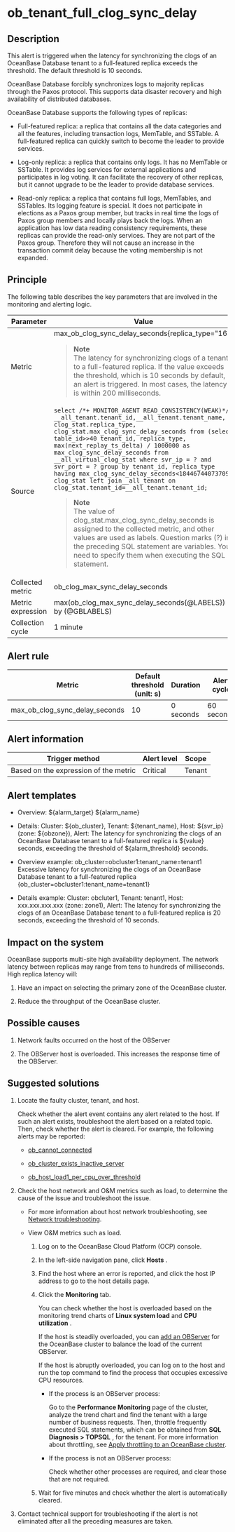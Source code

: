 ob_tenant_full_clog_sync_delay
===================================================

Description
--------------------------------

This alert is triggered when the latency for synchronizing the clogs of an OceanBase Database tenant to a full-featured replica exceeds the threshold. The default threshold is 10 seconds.

OceanBase Database forcibly synchronizes logs to majority replicas through the Paxos protocol. This supports data disaster recovery and high availability of distributed databases.

OceanBase Database supports the following types of replicas:

* Full-featured replica: a replica that contains all the data categories and all the features, including transaction logs, MemTable, and SSTable. A full-featured replica can quickly switch to become the leader to provide services.

* Log-only replica: a replica that contains only logs. It has no MemTable or SSTable. It provides log services for external applications and participates in log voting. It can facilitate the recovery of other replicas, but it cannot upgrade to be the leader to provide database services.

* Read-only replica: a replica that contains full logs, MemTables, and SSTables. Its logging feature is special. It does not participate in elections as a Paxos group member, but tracks in real time the logs of Paxos group members and locally plays back the logs. When an application has low data reading consistency requirements, these replicas can provide the read-only services. They are not part of the Paxos group. Therefore they will not cause an increase in the transaction commit delay because the voting membership is not expanded.

Principle
------------------------------

The following table describes the key parameters that are involved in the monitoring and alerting logic.

|     Parameter     |                                                                                                                                                                                                                                                                                                                                                                                                                                Value                                                                                                                                                                                                                                                                                                                                                                                                                                 |
|-------------------|----------------------------------------------------------------------------------------------------------------------------------------------------------------------------------------------------------------------------------------------------------------------------------------------------------------------------------------------------------------------------------------------------------------------------------------------------------------------------------------------------------------------------------------------------------------------------------------------------------------------------------------------------------------------------------------------------------------------------------------------------------------------------------------------------------------------------------------------------------------------|
| Metric            | max_ob_clog_sync_delay_seconds{replica_type="16"} <blockquote>**Note** <br> The latency for synchronizing clogs of a tenant to a full-featured replica. If the value exceeds the threshold, which is 10 seconds by default, an alert is triggered. In most cases, the latency is within 200 milliseconds.  </blockquote>                                                                                                                                                                                                                                                                                                                                                                                                                                                                                                                                                          |
| Source            | ```select /*+ MONITOR_AGENT READ_CONSISTENCY(WEAK)*/  __all_tenant.tenant_id,__all_tenant.tenant_name, clog_stat.replica_type, clog_stat.max_clog_sync_delay_seconds from (select table_id>>40 tenant_id, replica_type, max(next_replay_ts_delta) / 1000000 as max_clog_sync_delay_seconds from __all_virtual_clog_stat where svr_ip = ? and svr_port = ? group by tenant_id, replica_type having max_clog_sync_delay_seconds<18446744073709) clog_stat left join__all_tenant on clog_stat.tenant_id=__all_tenant.tenant_id;``` <blockquote> **Note** <br> The value of clog_stat.max_clog_sync_delay_seconds is assigned to the collected metric, and other values are used as labels.  Question marks (?) in the preceding SQL statement are variables. You need to specify them when executing the SQL statement.</blockquote> |
| Collected metric  | ob_clog_max_sync_delay_seconds                                                                                                                                                                                                                                                                                                                                                                                                                                                                                                                                                                                                                                                                                                                                                                                                                                       |
| Metric expression | max(ob_clog_max_sync_delay_seconds{@LABELS}) by (@GBLABELS)                                                                                                                                                                                                                                                                                                                                                                                                                                                                                                                                                                                                                                                                                                                                                                                                          |
| Collection cycle  | 1 minute                                                                                                                                                                                                                                                                                                                                                                                                                                                                                                                                                                                                                                                                                                                                                                                                                                                             |

Alert rule
-------------------------------

|             Metric             | Default threshold (unit: s) | Duration  | Alert cycle | Elimination cycle |
|--------------------------------|-----------------------------|-----------|-------------|-------------------|
| max_ob_clog_sync_delay_seconds | 10                          | 0 seconds | 60 seconds  | 5 minutes         |

Alert information
--------------------------------------

|            Trigger method             | Alert level | Scope  |
|---------------------------------------|-------------|--------|
| Based on the expression of the metric | Critical    | Tenant |

Alert templates
------------------------------------

* Overview: ${alarm_target} ${alarm_name}

* Details: Cluster: ${ob_cluster}, Tenant: ${tenant_name}, Host: ${svr_ip} (zone: ${obzone}), Alert: The latency for synchronizing the clogs of an OceanBase Database tenant to a full-featured replica is ${value} seconds, exceeding the threshold of ${alarm_threshold} seconds.

* Overview example: ob_cluster=obcluster1:tenant_name=tenant1 Excessive latency for synchronizing the clogs of an OceanBase Database tenant to a full-featured replica {ob_cluster=obcluster1:tenant_name=tenant1}

* Details example: Cluster: obcluter1, Tenant: tenant1, Host: xxx.xxx.xxx.xxx (zone: zone1), Alert: The latency for synchronizing the clogs of an OceanBase Database tenant to a full-featured replica is 20 seconds, exceeding the threshold of 10 seconds.

Impact on the system
-----------------------------------------

OceanBase supports multi-site high availability deployment. The network latency between replicas may range from tens to hundreds of milliseconds. High replica latency will:

1. Have an impact on selecting the primary zone of the OceanBase cluster.

2. Reduce the throughput of the OceanBase cluster.

Possible causes
------------------------------------

1. Network faults occurred on the host of the OBServer

2. The OBServer host is overloaded. This increases the response time of the OBServer.

Suggested solutions
----------------------------------------

1. Locate the faulty cluster, tenant, and host.

   Check whether the alert event contains any alert related to the host. If such an alert exists, troubleshoot the alert based on a related topic. Then, check whether the alert is cleared. For example, the following alerts may be reported:
   * [ob_cannot_connected](../2.ob-alert/1.ob_cannot_connected.md)

   * [ob_cluster_exists_inactive_server](../2.ob-alert/4.ob_cluster_exists_inactive_server.md)

   * [ob_host_load1_per_cpu_over_threshold](../2.ob-alert/18.ob_host_load1_per_cpu_over_threshold.md)

2. Check the host network and O\&M metrics such as load, to determine the cause of the issue and troubleshoot the issue.

   * For more information about host network troubleshooting, see [Network troubleshooting](../5.appendix/6.network-troubleshooting.md).

   * View O\&M metrics such as load.

     1. Log on to the OceanBase Cloud Platform (OCP) console.

     2. In the left-side navigation pane, click **Hosts** .

     3. Find the host where an error is reported, and click the host IP address to go to the host details page.

     4. Click the **Monitoring** tab.

        You can check whether the host is overloaded based on the monitoring trend charts of **Linux system load** and **CPU utilization** .

        If the host is steadily overloaded, you can [add an OBServer](../../4.user-guide-2/4.cluster-features/2.basic-operations/7.manage-observer/1.add-an-observer.md) for the OceanBase cluster to balance the load of the current OBServer.

        If the host is abruptly overloaded, you can log on to the host and run the top command to find the process that occupies excessive CPU resources.
        * If the process is an OBServer process:

          Go to the **Performance Monitoring** page of the cluster, analyze the trend chart and find the tenant with a large number of business requests. Then, throttle frequently executed SQL statements, which can be obtained from **SQL Diagnosis \> TOPSQL** , for the tenant. For more information about throttling, see [Apply throttling to an OceanBase cluster](../5.appendix/5.limit-the-inbound-traffic-of-the-oceanbase-cluster.md).

        * If the process is not an OBServer process:

          Check whether other processes are required, and clear those that are not required.

     5. Wait for five minutes and check whether the alert is automatically cleared.

3. Contact technical support for troubleshooting if the alert is not eliminated after all the preceding measures are taken.

